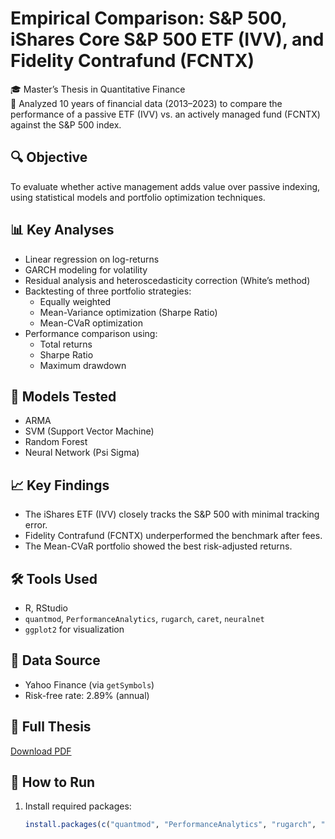 # Empirical Comparison: S&P 500, iShares Core S&P 500 ETF (IVV), and Fidelity Contrafund (FCNTX)

🎓 Master’s Thesis in Quantitative Finance  
📍 Analyzed 10 years of financial data (2013–2023) to compare the performance of a passive ETF (IVV) vs. an actively managed fund (FCNTX) against the S&P 500 index.

## 🔍 Objective
To evaluate whether active management adds value over passive indexing, using statistical models and portfolio optimization techniques.

## 📊 Key Analyses
- Linear regression on log-returns
- GARCH modeling for volatility
- Residual analysis and heteroscedasticity correction (White’s method)
- Backtesting of three portfolio strategies:
  - Equally weighted
  - Mean-Variance optimization (Sharpe Ratio)
  - Mean-CVaR optimization
- Performance comparison using:
  - Total returns
  - Sharpe Ratio
  - Maximum drawdown

## 🧪 Models Tested
- ARMA
- SVM (Support Vector Machine)
- Random Forest
- Neural Network (Psi Sigma)

## 📈 Key Findings
- The iShares ETF (IVV) closely tracks the S&P 500 with minimal tracking error.
- Fidelity Contrafund (FCNTX) underperformed the benchmark after fees.
- The Mean-CVaR portfolio showed the best risk-adjusted returns.

## 🛠️ Tools Used
- R, RStudio
- `quantmod`, `PerformanceAnalytics`, `rugarch`, `caret`, `neuralnet`
- `ggplot2` for visualization

## 📂 Data Source
- Yahoo Finance (via `getSymbols`)
- Risk-free rate: 2.89% (annual)

## 📄 Full Thesis
[Download PDF](https://github.com/DLPietro/thesis-backtesting-etf-spx/blob/main/thesis.pdf)

## 🚀 How to Run
1. Install required packages:
   ```r
   install.packages(c("quantmod", "PerformanceAnalytics", "rugarch", "caret", "neuralnet", "ggplot2", "TTR", "kableExtra", "knitr"))****
